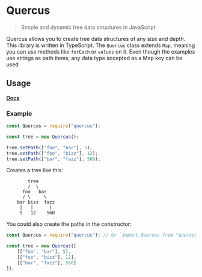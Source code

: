 # Quercus

> Simple and dynamic tree data structures in JavaScript

Quercus allows you to create tree data structures of any size and depth. This library is written in TypeScript. The `Quercus` class extends `Map`, meaning you can use methods like `forEach` or `values` on it. Even though the examples use strings as path items, any data type accepted as a Map key can be used

## Usage

**[Docs](https://felixrilling.github.io/quercus/)**

### Example

```js
const Quercus = require("quercus");

const tree = new Quercus();

tree.setPath(["foo", "bar"], 5);
tree.setPath(["foo", "bizz"], 12);
tree.setPath(["bar", "fazz"], 560);
```

Creates a tree like this:

```text
        tree
        /  \
      foo   bar
      / \     \
    bar bizz  fazz
     |   |      |
     5   12    560
```

You could also create the paths in the constructor:

```js
const Quercus = require("quercus"); // Or `import Quercus from "quercus";` If you use ES modules

const tree = new Quercus([
    [["foo", "bar"], 5],
    [["foo", "bizz"], 12],
    [["bar", "fazz"], 560]
]);
```
